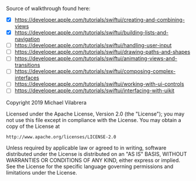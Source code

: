 Source of walkthrough found here:

-[x] https://developer.apple.com/tutorials/swiftui/creating-and-combining-views
-[x] https://developer.apple.com/tutorials/swiftui/building-lists-and-navigation
-[ ] https://developer.apple.com/tutorials/swiftui/handling-user-input
-[ ] https://developer.apple.com/tutorials/swiftui/drawing-paths-and-shapes
-[ ] https://developer.apple.com/tutorials/swiftui/animating-views-and-transitions
-[ ] https://developer.apple.com/tutorials/swiftui/composing-complex-interfaces
-[ ] https://developer.apple.com/tutorials/swiftui/working-with-ui-controls
-[ ] https://developer.apple.com/tutorials/swiftui/interfacing-with-uikit

Copyright 2019 Michael Vilabrera

Licensed under the Apache License, Version 2.0 (the "License");
you may not use this file except in compliance with the License.
You may obtain a copy of the License at

    http://www.apache.org/licenses/LICENSE-2.0

Unless required by applicable law or agreed to in writing, software
distributed under the License is distributed on an "AS IS" BASIS,
WITHOUT WARRANTIES OR CONDITIONS OF ANY KIND, either express or implied.
See the License for the specific language governing permissions and
limitations under the License.
